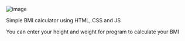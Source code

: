 ![image](https://github.com/semihdursungul/front-end-source-codes/assets/114025283/8a2ec0e6-df7f-43ce-b474-58fefd1dcf7e)

Simple BMI calculator using HTML, CSS and JS


You can enter your height and weight for program to calculate your BMI
